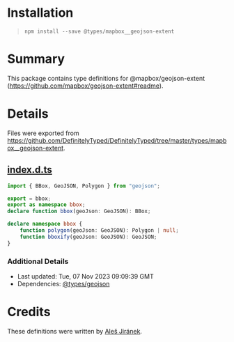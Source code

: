 # Installation
> `npm install --save @types/mapbox__geojson-extent`

# Summary
This package contains type definitions for @mapbox/geojson-extent (https://github.com/mapbox/geojson-extent#readme).

# Details
Files were exported from https://github.com/DefinitelyTyped/DefinitelyTyped/tree/master/types/mapbox__geojson-extent.
## [index.d.ts](https://github.com/DefinitelyTyped/DefinitelyTyped/tree/master/types/mapbox__geojson-extent/index.d.ts)
````ts
import { BBox, GeoJSON, Polygon } from "geojson";

export = bbox;
export as namespace bbox;
declare function bbox(geoJson: GeoJSON): BBox;

declare namespace bbox {
    function polygon(geoJson: GeoJSON): Polygon | null;
    function bboxify(geoJson: GeoJSON): GeoJSON;
}

````

### Additional Details
 * Last updated: Tue, 07 Nov 2023 09:09:39 GMT
 * Dependencies: [@types/geojson](https://npmjs.com/package/@types/geojson)

# Credits
These definitions were written by [Aleš Jiránek](https://github.com/alesjiranek).
